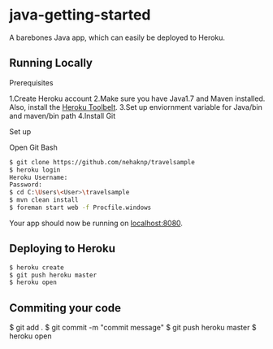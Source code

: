 # java-getting-started

A barebones Java app, which can easily be deployed to Heroku.  

## Running Locally
Prerequisites

1.Create Heroku account
2.Make sure you have Java1.7 and Maven installed.  Also, install the [Heroku Toolbelt](https://toolbelt.heroku.com/).
3.Set up enviornment variable for Java/bin and maven/bin path
4.Install Git

Set up

Open Git Bash
```sh
$ git clone https://github.com/nehaknp/travelsample
$ heroku login
Heroku Username:
Password:
$ cd C:\Users\<User>\travelsample
$ mvn clean install
$ foreman start web -f Procfile.windows
```

Your app should now be running on [localhost:8080](http://localhost:8080/).

## Deploying to Heroku

```sh
$ heroku create
$ git push heroku master
$ heroku open
```

## Commiting your code

$ git add .
$ git commit -m "commit message"
$ git push heroku master
$ heroku open